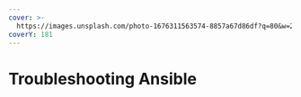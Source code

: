 ```yaml
---
cover: >-
  https://images.unsplash.com/photo-1676311563574-8857a67d86df?q=80&w=2070&auto=format&fit=crop&ixlib=rb-4.0.3&ixid=M3wxMjA3fDB8MHxwaG90by1wYWdlfHx8fGVufDB8fHx8fA%3D%3D
coverY: 181
---
```


# Troubleshooting Ansible

